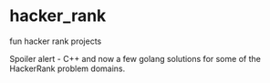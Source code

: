 # hacker_rank
fun hacker rank projects

Spoiler alert - C++ and now a few golang solutions for some of the HackerRank problem domains.
